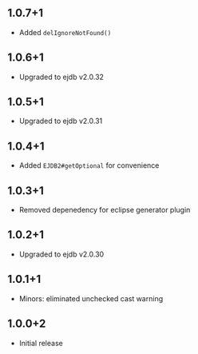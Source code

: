 ## 1.0.7+1

* Added `delIgnoreNotFound()`

## 1.0.6+1

* Upgraded to ejdb v2.0.32

## 1.0.5+1

* Upgraded to ejdb v2.0.31

## 1.0.4+1

* Added `EJDB2#getOptional` for convenience

## 1.0.3+1

* Removed depenedency for eclipse generator plugin

## 1.0.2+1

* Upgraded to ejdb v2.0.30

## 1.0.1+1

* Minors: eliminated unchecked cast warning

## 1.0.0+2

* Initial release
